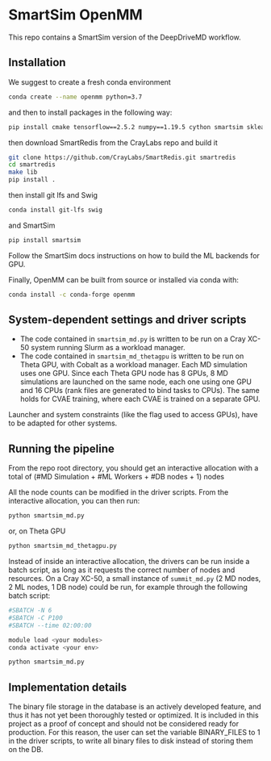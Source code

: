 # SmartSim OpenMM

This repo contains a SmartSim version of the DeepDriveMD workflow.

## Installation

We suggest to create a fresh conda environment

```bash
conda create --name openmm python=3.7
```

and then to install packages in the following way:

```bash
pip install cmake tensorflow==2.5.2 numpy==1.19.5 cython smartsim sklearn MDAnalysis parmed tables
```
then download SmartRedis from the CrayLabs repo and build it

``` bash
git clone https://github.com/CrayLabs/SmartRedis.git smartredis
cd smartredis
make lib
pip install .
```
then install git lfs and Swig

```bash
conda install git-lfs swig
```

and SmartSim

``` bash
pip install smartsim
```
Follow the SmartSim docs instructions on how to build the ML backends for GPU.

Finally, OpenMM can be built from source or installed via conda with:
```bash
conda install -c conda-forge openmm
```

## System-dependent settings and driver scripts

- The code contained in `smartsim_md.py` is written to be run on a Cray XC-50 system running Slurm as a workload manager.
- The code contained in `smartsim_md_thetagpu` is written to be run on Theta GPU, with Cobalt as a workload manager.
Each MD simulation uses one GPU. Since each Theta GPU node has 8 GPUs, 8 MD simulations are launched on the same node,
each one using one GPU and 16 CPUs (rank files are generated to bind tasks to CPUs). The same holds for CVAE training,
where each CVAE is trained on a separate GPU.

Launcher and system constraints (like the flag used to access GPUs), have to be adapted for other systems.

## Running the pipeline

From the repo root directory, you should get an interactive allocation with
a total of (#MD Simulation + #ML Workers + #DB nodes + 1) nodes

All the node counts can be modified in the driver scripts.
From the interactive allocation, you can then run:

```bash
python smartsim_md.py
```

or, on Theta GPU

```bash
python smartsim_md_thetagpu.py
```

Instead of inside an interactive allocation, the drivers can be run inside a batch script, as long as it requests the correct
number of nodes and resources. On a Cray XC-50, a small instance of `summit_md.py` (2 MD nodes, 2 ML nodes, 1 DB node) could be run, for example through the following batch script:

```bash
#SBATCH -N 6
#SBATCH -C P100
#SBATCH --time 02:00:00

module load <your modules>
conda activate <your env>

python smartsim_md.py
```

## Implementation details

The binary file storage in the database is an actively developed feature, and thus it has not yet been thoroughly tested or optimized. It is included in this project as a proof of concept and should not be considered ready for production. For this reason, the user can set the variable BINARY_FILES to 1 in the driver scripts, to write all binary files to disk instead of storing them on the DB.
